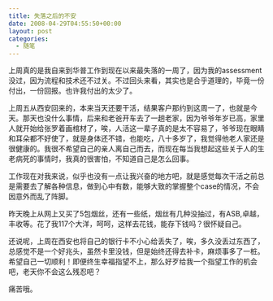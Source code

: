 ```yaml
---
title: 失落之后的不安
date: 2008-04-29T04:55:50+00:00
layout: post
categories:
  - 随笔
---
```


上周真的是我自来到华普工作到现在以来最失落的一周了，因为我的assessment没过，因为流程和技术还不过关。不过回头来看，其实也是合乎道理的，毕竟一份付出，一份回报。也许我付出的太少了。

上周五从西安回来的，本来当天还要干活，结果客户那约到这周一了，也就是今天。那天也没什么事情，后来和老爸开车去了一趟老家，因为爷爷年岁已高，家里人就开始给张罗着画棺材了，唉，人活这一辈子真的是太不容易了，爷爷现在眼睛和耳朵都不好使了，就是身体还不错，也能吃，八十多岁了，我觉得他老人家还是很健康的。我很不希望自己的亲人离自己而去，而现在每当我想起这些关于人的生老病死的事情时，我真的很害怕，不知道自己是怎么回事。

工作现在对我来说，似乎也没有一点让我兴奋的地方吧，就是感觉每次干活之前总是需要去了解各种信息，做到心中有数，能够大致的掌握整个case的情况，不会因意外而乱了阵脚。

昨天晚上从网上又买了5包烟丝，还有一些纸，烟丝有几种没抽过，有ASB,卓越，丰收等。花了我117个大洋，呵呵，这样去花钱，能存下钱吗？很怀疑自己。
<!--more-->
还说呢，上周在西安也将自己的银行卡不小心给丢失了，唉，多久没丢过东西了，总感觉不是一个好兆头，虽然卡里没钱，但是始终还得去补卡，麻烦事多了一桩。希望自己一切顺利！即便终生幸福指望不上，那么好歹给我一个指望工作的机会吧，老天你不会这么残忍吧？

痛苦哦。

